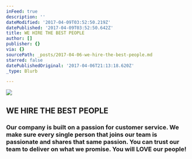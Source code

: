 ```yaml
---
inFeed: true
description: ''
dateModified: '2017-04-09T03:52:50.219Z'
datePublished: '2017-04-09T03:52:50.642Z'
title: WE HIRE THE BEST PEOPLE
author: []
publisher: {}
via: {}
sourcePath: _posts/2017-04-06-we-hire-the-best-people.md
starred: false
datePublishedOriginal: '2017-04-06T21:13:18.620Z'
_type: Blurb

---
```

![](https://the-grid-user-content.s3-us-west-2.amazonaws.com/f0647d44-fd9c-4230-9f84-49fb974c9e8e.jpg)

## WE HIRE THE BEST PEOPLE

### Our company is built on a passion for customer service. We make sure every single person that joins our team is passionate and shares that same passion. You can trust our team to deliver on what we promise. **You will LOVE our people!**
